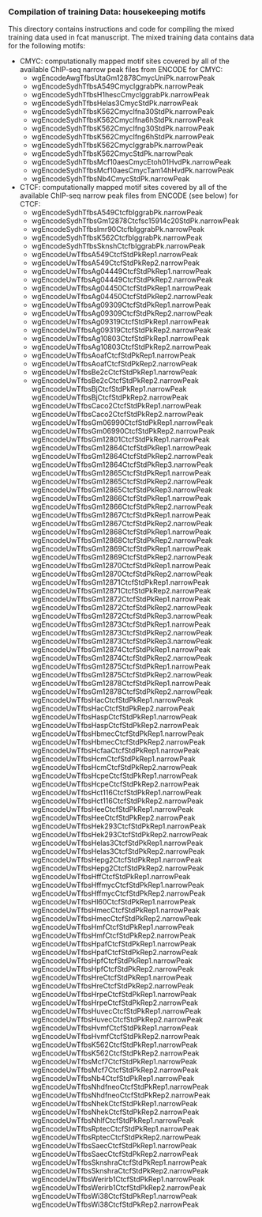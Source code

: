 ### Compilation of training Data: housekeeping motifs

This directory contains instructions and code for compiling the mixed training data used in fcat manuscript. The mixed training data contains data for the following motifs:
* CMYC: computationally mapped motif sites covered by all of the available ChIP-seq narrow peak files from ENCODE for CMYC:
    - wgEncodeAwgTfbsUtaGm12878CmycUniPk.narrowPeak
    - wgEncodeSydhTfbsA549CmycIggrabPk.narrowPeak
    - wgEncodeSydhTfbsH1hescCmycIggrabPk.narrowPeak
    - wgEncodeSydhTfbsHelas3CmycStdPk.narrowPeak
    - wgEncodeSydhTfbsK562CmycIfna30StdPk.narrowPeak
    - wgEncodeSydhTfbsK562CmycIfna6hStdPk.narrowPeak
    - wgEncodeSydhTfbsK562CmycIfng30StdPk.narrowPeak
    - wgEncodeSydhTfbsK562CmycIfng6hStdPk.narrowPeak
    - wgEncodeSydhTfbsK562CmycIggrabPk.narrowPeak
    - wgEncodeSydhTfbsK562CmycStdPk.narrowPeak
    - wgEncodeSydhTfbsMcf10aesCmycEtoh01HvdPk.narrowPeak
    - wgEncodeSydhTfbsMcf10aesCmycTam14hHvdPk.narrowPeak
    - wgEncodeSydhTfbsNb4CmycStdPk.narrowPeak
* CTCF: computationally mapped motif sites covered by all of the available ChIP-seq narrow peak files from ENCODE (see below) for CTCF:
    - wgEncodeSydhTfbsA549CtcfbIggrabPk.narrowPeak
    - wgEncodeSydhTfbsGm12878Ctcfsc15914c20StdPk.narrowPeak
    - wgEncodeSydhTfbsImr90CtcfbIggrabPk.narrowPeak
    - wgEncodeSydhTfbsK562CtcfbIggrabPk.narrowPeak
    - wgEncodeSydhTfbsSknshCtcfbIggrabPk.narrowPeak
    - wgEncodeUwTfbsA549CtcfStdPkRep1.narrowPeak
    - wgEncodeUwTfbsA549CtcfStdPkRep2.narrowPeak
    - wgEncodeUwTfbsAg04449CtcfStdPkRep1.narrowPeak
    - wgEncodeUwTfbsAg04449CtcfStdPkRep2.narrowPeak
    - wgEncodeUwTfbsAg04450CtcfStdPkRep1.narrowPeak
    - wgEncodeUwTfbsAg04450CtcfStdPkRep2.narrowPeak
    - wgEncodeUwTfbsAg09309CtcfStdPkRep1.narrowPeak
    - wgEncodeUwTfbsAg09309CtcfStdPkRep2.narrowPeak
    - wgEncodeUwTfbsAg09319CtcfStdPkRep1.narrowPeak
    - wgEncodeUwTfbsAg09319CtcfStdPkRep2.narrowPeak
    - wgEncodeUwTfbsAg10803CtcfStdPkRep1.narrowPeak
    - wgEncodeUwTfbsAg10803CtcfStdPkRep2.narrowPeak
    - wgEncodeUwTfbsAoafCtcfStdPkRep1.narrowPeak
    - wgEncodeUwTfbsAoafCtcfStdPkRep2.narrowPeak
    - wgEncodeUwTfbsBe2cCtcfStdPkRep1.narrowPeak
    - wgEncodeUwTfbsBe2cCtcfStdPkRep2.narrowPeak
wgEncodeUwTfbsBjCtcfStdPkRep1.narrowPeak
wgEncodeUwTfbsBjCtcfStdPkRep2.narrowPeak
wgEncodeUwTfbsCaco2CtcfStdPkRep1.narrowPeak
wgEncodeUwTfbsCaco2CtcfStdPkRep2.narrowPeak
wgEncodeUwTfbsGm06990CtcfStdPkRep1.narrowPeak
wgEncodeUwTfbsGm06990CtcfStdPkRep2.narrowPeak
wgEncodeUwTfbsGm12801CtcfStdPkRep1.narrowPeak
wgEncodeUwTfbsGm12864CtcfStdPkRep1.narrowPeak
wgEncodeUwTfbsGm12864CtcfStdPkRep2.narrowPeak
wgEncodeUwTfbsGm12864CtcfStdPkRep3.narrowPeak
wgEncodeUwTfbsGm12865CtcfStdPkRep1.narrowPeak
wgEncodeUwTfbsGm12865CtcfStdPkRep2.narrowPeak
wgEncodeUwTfbsGm12865CtcfStdPkRep3.narrowPeak
wgEncodeUwTfbsGm12866CtcfStdPkRep1.narrowPeak
wgEncodeUwTfbsGm12866CtcfStdPkRep2.narrowPeak
wgEncodeUwTfbsGm12867CtcfStdPkRep1.narrowPeak
wgEncodeUwTfbsGm12867CtcfStdPkRep2.narrowPeak
wgEncodeUwTfbsGm12868CtcfStdPkRep1.narrowPeak
wgEncodeUwTfbsGm12868CtcfStdPkRep2.narrowPeak
wgEncodeUwTfbsGm12869CtcfStdPkRep1.narrowPeak
wgEncodeUwTfbsGm12869CtcfStdPkRep2.narrowPeak
wgEncodeUwTfbsGm12870CtcfStdPkRep1.narrowPeak
wgEncodeUwTfbsGm12870CtcfStdPkRep2.narrowPeak
wgEncodeUwTfbsGm12871CtcfStdPkRep1.narrowPeak
wgEncodeUwTfbsGm12871CtcfStdPkRep2.narrowPeak
wgEncodeUwTfbsGm12872CtcfStdPkRep1.narrowPeak
wgEncodeUwTfbsGm12872CtcfStdPkRep2.narrowPeak
wgEncodeUwTfbsGm12872CtcfStdPkRep3.narrowPeak
wgEncodeUwTfbsGm12873CtcfStdPkRep1.narrowPeak
wgEncodeUwTfbsGm12873CtcfStdPkRep2.narrowPeak
wgEncodeUwTfbsGm12873CtcfStdPkRep3.narrowPeak
wgEncodeUwTfbsGm12874CtcfStdPkRep1.narrowPeak
wgEncodeUwTfbsGm12874CtcfStdPkRep2.narrowPeak
wgEncodeUwTfbsGm12875CtcfStdPkRep1.narrowPeak
wgEncodeUwTfbsGm12875CtcfStdPkRep2.narrowPeak
wgEncodeUwTfbsGm12878CtcfStdPkRep1.narrowPeak
wgEncodeUwTfbsGm12878CtcfStdPkRep2.narrowPeak
wgEncodeUwTfbsHacCtcfStdPkRep1.narrowPeak
wgEncodeUwTfbsHacCtcfStdPkRep2.narrowPeak
wgEncodeUwTfbsHaspCtcfStdPkRep1.narrowPeak
wgEncodeUwTfbsHaspCtcfStdPkRep2.narrowPeak
wgEncodeUwTfbsHbmecCtcfStdPkRep1.narrowPeak
wgEncodeUwTfbsHbmecCtcfStdPkRep2.narrowPeak
wgEncodeUwTfbsHcfaaCtcfStdPkRep1.narrowPeak
wgEncodeUwTfbsHcmCtcfStdPkRep1.narrowPeak
wgEncodeUwTfbsHcmCtcfStdPkRep2.narrowPeak
wgEncodeUwTfbsHcpeCtcfStdPkRep1.narrowPeak
wgEncodeUwTfbsHcpeCtcfStdPkRep2.narrowPeak
wgEncodeUwTfbsHct116CtcfStdPkRep1.narrowPeak
wgEncodeUwTfbsHct116CtcfStdPkRep2.narrowPeak
wgEncodeUwTfbsHeeCtcfStdPkRep1.narrowPeak
wgEncodeUwTfbsHeeCtcfStdPkRep2.narrowPeak
wgEncodeUwTfbsHek293CtcfStdPkRep1.narrowPeak
wgEncodeUwTfbsHek293CtcfStdPkRep2.narrowPeak
wgEncodeUwTfbsHelas3CtcfStdPkRep1.narrowPeak
wgEncodeUwTfbsHelas3CtcfStdPkRep2.narrowPeak
wgEncodeUwTfbsHepg2CtcfStdPkRep1.narrowPeak
wgEncodeUwTfbsHepg2CtcfStdPkRep2.narrowPeak
wgEncodeUwTfbsHffCtcfStdPkRep1.narrowPeak
wgEncodeUwTfbsHffmycCtcfStdPkRep1.narrowPeak
wgEncodeUwTfbsHffmycCtcfStdPkRep2.narrowPeak
wgEncodeUwTfbsHl60CtcfStdPkRep1.narrowPeak
wgEncodeUwTfbsHmecCtcfStdPkRep1.narrowPeak
wgEncodeUwTfbsHmecCtcfStdPkRep2.narrowPeak
wgEncodeUwTfbsHmfCtcfStdPkRep1.narrowPeak
wgEncodeUwTfbsHmfCtcfStdPkRep2.narrowPeak
wgEncodeUwTfbsHpafCtcfStdPkRep1.narrowPeak
wgEncodeUwTfbsHpafCtcfStdPkRep2.narrowPeak
wgEncodeUwTfbsHpfCtcfStdPkRep1.narrowPeak
wgEncodeUwTfbsHpfCtcfStdPkRep2.narrowPeak
wgEncodeUwTfbsHreCtcfStdPkRep1.narrowPeak
wgEncodeUwTfbsHreCtcfStdPkRep2.narrowPeak
wgEncodeUwTfbsHrpeCtcfStdPkRep1.narrowPeak
wgEncodeUwTfbsHrpeCtcfStdPkRep2.narrowPeak
wgEncodeUwTfbsHuvecCtcfStdPkRep1.narrowPeak
wgEncodeUwTfbsHuvecCtcfStdPkRep2.narrowPeak
wgEncodeUwTfbsHvmfCtcfStdPkRep1.narrowPeak
wgEncodeUwTfbsHvmfCtcfStdPkRep2.narrowPeak
wgEncodeUwTfbsK562CtcfStdPkRep1.narrowPeak
wgEncodeUwTfbsK562CtcfStdPkRep2.narrowPeak
wgEncodeUwTfbsMcf7CtcfStdPkRep1.narrowPeak
wgEncodeUwTfbsMcf7CtcfStdPkRep2.narrowPeak
wgEncodeUwTfbsNb4CtcfStdPkRep1.narrowPeak
wgEncodeUwTfbsNhdfneoCtcfStdPkRep1.narrowPeak
wgEncodeUwTfbsNhdfneoCtcfStdPkRep2.narrowPeak
wgEncodeUwTfbsNhekCtcfStdPkRep1.narrowPeak
wgEncodeUwTfbsNhekCtcfStdPkRep2.narrowPeak
wgEncodeUwTfbsNhlfCtcfStdPkRep1.narrowPeak
wgEncodeUwTfbsRptecCtcfStdPkRep1.narrowPeak
wgEncodeUwTfbsRptecCtcfStdPkRep2.narrowPeak
wgEncodeUwTfbsSaecCtcfStdPkRep1.narrowPeak
wgEncodeUwTfbsSaecCtcfStdPkRep2.narrowPeak
wgEncodeUwTfbsSknshraCtcfStdPkRep1.narrowPeak
wgEncodeUwTfbsSknshraCtcfStdPkRep2.narrowPeak
wgEncodeUwTfbsWerirb1CtcfStdPkRep1.narrowPeak
wgEncodeUwTfbsWerirb1CtcfStdPkRep2.narrowPeak
wgEncodeUwTfbsWi38CtcfStdPkRep1.narrowPeak
wgEncodeUwTfbsWi38CtcfStdPkRep2.narrowPeak
